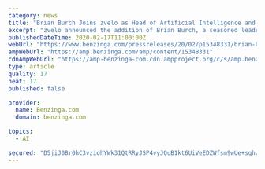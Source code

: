 ```yaml
---
category: news
title: "Brian Burch Joins zvelo as Head of Artificial Intelligence and Machine Learning to Drive New Growth Initiatives"
excerpt: "zvelo announced the addition of Brian Burch, a seasoned leader with an expansive technical background, to lead the Artificial Intelligence/Machine Learning team and drive business results. Driven by a passion for learning and all things data science,"
publishedDateTime: 2020-02-17T11:00:00Z
webUrl: "https://www.benzinga.com/pressreleases/20/02/p15348331/brian-burch-joins-zvelo-as-head-of-artificial-intelligence-and-machine-learning-to-drive-new-growt"
ampWebUrl: "https://amp.benzinga.com/amp/content/15348331"
cdnAmpWebUrl: "https://amp-benzinga-com.cdn.ampproject.org/c/s/amp.benzinga.com/amp/content/15348331"
type: article
quality: 17
heat: 17
published: false

provider:
  name: Benzinga.com
  domain: benzinga.com

topics:
  - AI

secured: "D5jiJ0Br0hC3vziohYWk31QtRRyJSP4vyJQuB1kt6UiVeEDZWfsm9wUe+sqhwPFMlNJc+0mxQNALP9eP43Nx/9QmeWQOSIG7GtdN4wOI5HxZbNSyTpyUb+1tGh/A0sDMIdEwIdqoNHa2U/hu065gNjQxoX8d7c/un8SSjx5qbDU/VBx9UMCt/S2yA37lTQ+kf8zFDHKr/MGWQeFNt5BPajF2BUzMnODCbp21qsBpC0oeJz9qt57ZmmVokN6bcwffMLfTXefe2XVjKyAn7lfQB90LP4r3wzpgnTPGOetprbnb3ysnfhtNWmANiGSSgGrM;j1t7f+IZTh0c8Cn6yXg4Ag=="
---
```


